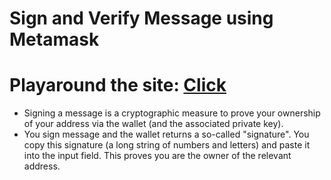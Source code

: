 # Sign and Verify Message using Metamask
# Playaround the site: <a href="https://sign-and-verify-message-metamask.vercel.app/">Click</a>
- Signing a message is a cryptographic measure to prove your ownership of your address via the wallet (and the associated private key). 
- You sign message and the wallet returns a so-called "signature". You copy this signature (a long string of numbers and letters) and paste it into the input field. This proves you are the owner of the relevant address.
